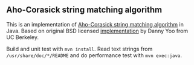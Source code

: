 ## Aho-Corasick string matching algorithm

This is an implementation of [Aho-Corasick string matching algorithm][ac] in Java.
Based on original BSD licensed [implementation][orig] by Danny Yoo from UC Berkeley.

Build and unit test with `mvn install`.
Read text strings from `/usr/share/doc/*/README` and do performance test with `mvn exec:java`.

[ac]: http://en.wikipedia.org/wiki/Aho%E2%80%93Corasick_string_matching_algorithm
[orig]: https://hkn.eecs.berkeley.edu/~dyoo/java/index.html
